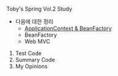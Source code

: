 Toby's Spring Vol.2 Study

- 다음에 대한 정리<br>
  - [ApplicationContext & BeanFactory](https://github.com/YounHyunJun/toby-spring-study-v2/blob/master/summary/1.1%20Ioc%20%EC%BB%A8%ED%85%8C%EC%9D%B4%EB%84%88.md)
  - BeanFactory<br>
  - Web MVC<br>



1. Test Code
2. Summary Code
3. My Opinions
